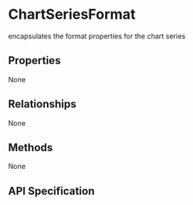 # ChartSeriesFormat

encapsulates the format properties for the chart series

## Properties
None

## Relationships
None

## Methods
None


## API Specification

